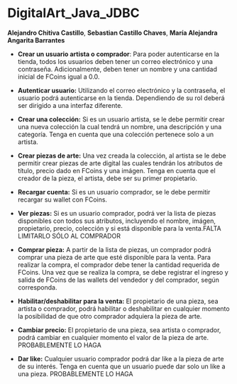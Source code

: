 # DigitalArt_Java_JDBC
 **Alejandro Chitiva Castillo**, **Sebastian Castillo Chaves**, **María Alejandra Angarita Barrantes**

* **Crear un usuario artista o comprador**: Para poder autenticarse en la tienda, todos los usuarios deben tener un correo electrónico y una contraseña. Adicionalmente, deben tener un nombre y una cantidad inicial de FCoins igual a 0.0.

* **Autenticar usuario:** Utilizando el correo electrónico y la contraseña, el usuario podrá autenticarse en la tienda. Dependiendo de su rol deberá ser dirigido a una interfaz diferente.

* **Crear una colección:** Si es un usuario artista, se le debe permitir crear una nueva colección la cual tendrá un nombre, una descripción y una categoría. Tenga en cuenta que una colección pertenece solo a un artista. 

* **Crear piezas de arte:** Una vez creada la colección, al artista se le debe permitir crear piezas de arte digital las cuales tendrán los atributos de título, precio dado en FCoins y una imágen. Tenga en cuenta que el creador de la pieza, el artista, debe ser su primer propietario.

* **Recargar cuenta:** Si es un usuario comprador, se le debe permitir recargar su wallet con FCoins.

* **Ver piezas:** Si es un usuario comprador, podrá ver la lista de piezas disponibles con todos sus atributos, incluyendo el nombre, imágen, propietario, precio, colección y si está disponible para la venta.FALTA LIMITARLO SÓLO AL COMPRADOR

* **Comprar pieza:** A partir de la lista de piezas, un comprador podrá comprar una pieza de arte que esté disponible para la venta. Para realizar la compra, el comprador debe tener la cantidad requerida de FCoins. Una vez que se realiza la compra, se debe registrar el ingreso y salida de FCoins de las wallets del vendedor y del comprador, según corresponda. 

* **Habilitar/deshabilitar para la venta:** El propietario de una pieza, sea artista o comprador, podrá habilitar o deshabilitar en cualquier momento la posibilidad de que otro comprador adquiera la pieza de arte.

* **Cambiar precio:** El propietario de una pieza, sea artista o comprador, podrá cambiar en cualquier momento el valor de la pieza de arte. PROBABLEMENTE LO HAGA

* **Dar like:** Cualquier usuario comprador podrá dar like a la pieza de arte de su interés. Tenga en cuenta que un usuario puede dar solo un like a una pieza. PROBABLEMENTE LO HAGA


